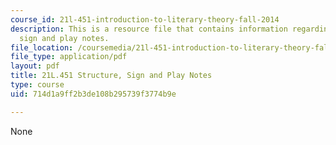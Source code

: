 ```yaml
---
course_id: 21l-451-introduction-to-literary-theory-fall-2014
description: This is a resource file that contains information regarding structure,
  sign and play notes.
file_location: /coursemedia/21l-451-introduction-to-literary-theory-fall-2014/714d1a9ff2b3de108b295739f3774b9e_MIT21L_451F14_Notes_6.pdf
file_type: application/pdf
layout: pdf
title: 21L.451 Structure, Sign and Play Notes
type: course
uid: 714d1a9ff2b3de108b295739f3774b9e

---
```

None